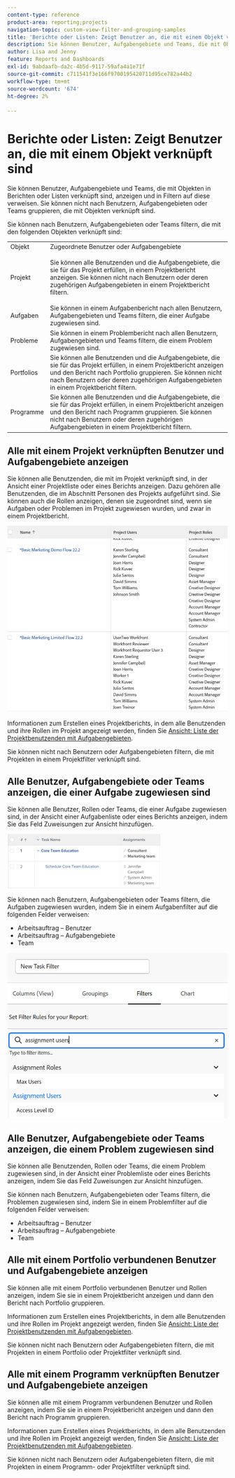 ```yaml
---
content-type: reference
product-area: reporting;projects
navigation-topic: custom-view-filter-and-grouping-samples
title: 'Berichte oder Listen: Zeigt Benutzer an, die mit einem Objekt verknüpft sind'
description: Sie können Benutzer, Aufgabengebiete und Teams, die mit Objekten in Berichten oder Listen verknüpft sind, anzeigen und in Filtern auf diese verweisen. Sie können nicht nach Benutzern, Aufgabengebieten oder Teams gruppieren, die mit Objekten verknüpft sind.
author: Lisa and Jenny
feature: Reports and Dashboards
exl-id: 9abdaafb-da2c-4b5d-9117-59afa4a1e71f
source-git-commit: c711541f3e166f9700195420711d95ce782a44b2
workflow-type: tm+mt
source-wordcount: '674'
ht-degree: 2%

---
```


# Berichte oder Listen: Zeigt Benutzer an, die mit einem Objekt verknüpft sind

Sie können Benutzer, Aufgabengebiete und Teams, die mit Objekten in Berichten oder Listen verknüpft sind, anzeigen und in Filtern auf diese verweisen. Sie können nicht nach Benutzern, Aufgabengebieten oder Teams gruppieren, die mit Objekten verknüpft sind.

Sie können nach Benutzern, Aufgabengebieten oder Teams filtern, die mit den folgenden Objekten verknüpft sind:

<table style="table-layout:auto"> 
 <col> 
 <col> 
 <tbody> 
  <tr> 
   <td role="rowheader">Objekt</td> 
   <td>Zugeordnete Benutzer oder Aufgabengebiete</td> 
  </tr> 
  <tr> 
   <td role="rowheader">Projekt</td> 
   <td> <p>Sie können alle Benutzenden und die Aufgabengebiete, die sie für das Projekt erfüllen, in einem Projektbericht anzeigen. Sie können nicht nach Benutzern oder deren zugehörigen Aufgabengebieten in einem Projektbericht filtern. </p> </td> 
  </tr> 
  <tr> 
   <td role="rowheader">Aufgaben</td> 
   <td>Sie können in einem Aufgabenbericht nach allen Benutzern, Aufgabengebieten und Teams filtern, die einer Aufgabe zugewiesen sind.</td> 
  </tr> 
  <tr> 
   <td role="rowheader">Probleme</td> 
   <td>Sie können in einem Problembericht nach allen Benutzern, Aufgabengebieten und Teams filtern, die einem Problem zugewiesen sind.</td> 
  </tr> 
  <tr> 
   <td role="rowheader">Portfolios</td> 
   <td>Sie können alle Benutzenden und die Aufgabengebiete, die sie für das Projekt erfüllen, in einem Projektbericht anzeigen und den Bericht nach Portfolio gruppieren. Sie können nicht nach Benutzern oder deren zugehörigen Aufgabengebieten in einem Projektbericht filtern.</td> 
  </tr> 
  <tr> 
   <td role="rowheader">Programme</td> 
   <td>Sie können alle Benutzenden und die Aufgabengebiete, die sie für das Projekt erfüllen, in einem Projektbericht anzeigen und den Bericht nach Programm gruppieren. Sie können nicht nach Benutzern oder deren zugehörigen Aufgabengebieten in einem Projektbericht filtern.</td> 
  </tr> 
 </tbody> 
</table>

## Alle mit einem Projekt verknüpften Benutzer und Aufgabengebiete anzeigen

Sie können alle Benutzenden, die mit im Projekt verknüpft sind, in der Ansicht einer Projektliste oder eines Berichts anzeigen. Dazu gehören alle Benutzenden, die im Abschnitt Personen des Projekts aufgeführt sind. Sie können auch die Rollen anzeigen, denen sie zugeordnet sind, wenn sie Aufgaben oder Problemen im Projekt zugewiesen wurden, und zwar in einem Projektbericht.

![Projekt mit Benutzer- und Rolleninformationen](assets/project-with-user-and-role-information-report-350x100.png)

Informationen zum Erstellen eines Projektberichts, in dem alle Benutzenden und ihre Rollen im Projekt angezeigt werden, finden Sie [Ansicht: Liste der Projektbenutzenden mit Aufgabengebieten](../../../reports-and-dashboards/reports/custom-view-filter-grouping-samples/view-project-user-list.md).

Sie können nicht nach Benutzern oder Aufgabengebieten filtern, die mit Projekten in einem Projektfilter verknüpft sind.

## Alle Benutzer, Aufgabengebiete oder Teams anzeigen, die einer Aufgabe zugewiesen sind

Sie können alle Benutzer, Rollen oder Teams, die einer Aufgabe zugewiesen sind, in der Ansicht einer Aufgabenliste oder eines Berichts anzeigen, indem Sie das Feld Zuweisungen zur Ansicht hinzufügen.

![Zuweisungsfeld](assets/assignments-field-task-view-350x124.png)

Sie können nach Benutzern, Aufgabengebieten oder Teams filtern, die Aufgaben zugewiesen wurden, indem Sie in einem Aufgabenfilter auf die folgenden Felder verweisen:

* Arbeitsauftrag – Benutzer
* Arbeitsauftrag – Aufgabengebiete
* Team

![Arbeitsauftrag - Benutzer und Rollen im Aufgabenfilter](assets/assignment-users-roles-task-filter-350x334.png)

## Alle Benutzer, Aufgabengebiete oder Teams anzeigen, die einem Problem zugewiesen sind

Sie können alle Benutzenden, Rollen oder Teams, die einem Problem zugewiesen sind, in der Ansicht einer Problemliste oder eines Berichts anzeigen, indem Sie das Feld Zuweisungen zur Ansicht hinzufügen.

Sie können nach Benutzern, Aufgabengebieten oder Teams filtern, die Problemen zugewiesen sind, indem Sie in einem Problemfilter auf die folgenden Felder verweisen:

* Arbeitsauftrag – Benutzer
* Arbeitsauftrag – Aufgabengebiete
* Team

## Alle mit einem Portfolio verbundenen Benutzer und Aufgabengebiete anzeigen

Sie können alle mit einem Portfolio verbundenen Benutzer und Rollen anzeigen, indem Sie sie in einem Projektbericht anzeigen und dann den Bericht nach Portfolio gruppieren.

Informationen zum Erstellen eines Projektberichts, in dem alle Benutzenden und ihre Rollen im Projekt angezeigt werden, finden Sie [Ansicht: Liste der Projektbenutzenden mit Aufgabengebieten](../../../reports-and-dashboards/reports/custom-view-filter-grouping-samples/view-project-user-list.md).

Sie können nicht nach Benutzern oder Aufgabengebieten filtern, die mit Projekten in einem Portfolio oder Projektfilter verknüpft sind.

## Alle mit einem Programm verknüpften Benutzer und Aufgabengebiete anzeigen

Sie können alle mit einem Programm verbundenen Benutzer und Rollen anzeigen, indem Sie sie in einem Projektbericht anzeigen und dann den Bericht nach Programm gruppieren.

Informationen zum Erstellen eines Projektberichts, in dem alle Benutzenden und ihre Rollen im Projekt angezeigt werden, finden Sie [Ansicht: Liste der Projektbenutzenden mit Aufgabengebieten](../../../reports-and-dashboards/reports/custom-view-filter-grouping-samples/view-project-user-list.md).

Sie können nicht nach Benutzern oder Aufgabengebieten filtern, die mit Projekten in einem Programm- oder Projektfilter verknüpft sind.
